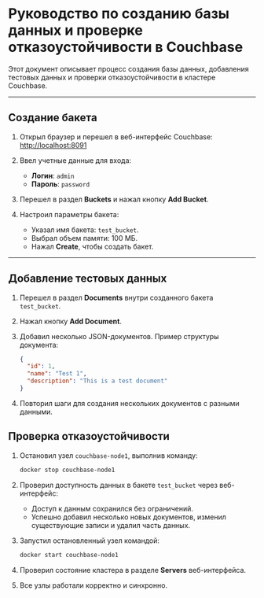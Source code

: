 # Руководство по созданию базы данных и проверке отказоустойчивости в Couchbase

Этот документ описывает процесс создания базы данных, добавления тестовых данных и проверки отказоустойчивости в кластере Couchbase.

---

## Создание бакета

1. Открыл браузер и перешел в веб-интерфейс Couchbase:  
   [http://localhost:8091](http://localhost:8091)

2. Ввел учетные данные для входа:  
   - **Логин**: `admin`  
   - **Пароль**: `password`

3. Перешел в раздел **Buckets** и нажал кнопку **Add Bucket**.

4. Настроил параметры бакета:
   - Указал имя бакета: `test_bucket`.
   - Выбрал объем памяти: 100 МБ.
   - Нажал **Create**, чтобы создать бакет.

---

## Добавление тестовых данных

1. Перешел в раздел **Documents** внутри созданного бакета `test_bucket`.

2. Нажал кнопку **Add Document**.

3. Добавил несколько JSON-документов. Пример структуры документа:
   ```json
   {
     "id": 1,
     "name": "Test 1",
     "description": "This is a test document"
   }
   
4. Повторил шаги для создания нескольких документов с разными данными.

## Проверка отказоустойчивости

1. Остановил узел `couchbase-node1`, выполнив команду:
   ```bash
   docker stop couchbase-node1
   ```
   
2. Проверил доступность данных в бакете `test_bucket` через веб-интерфейс:
   - Доступ к данным сохранился без ограничений.
   - Успешно добавил несколько новых документов, изменил существующие записи и удалил часть данных.

3. Запустил остановленный узел командой:
   ```bash
   docker start couchbase-node1
   ```
4. Проверил состояние кластера в разделе **Servers** веб-интерфейса.

5. Все узлы работали корректно и синхронно.

